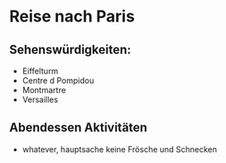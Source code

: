 
# Reise nach Paris

## Sehenswürdigkeiten:
- Eiffelturm
- Centre d Pompidou
- Montmartre
- Versailles

## Abendessen Aktivitäten
- whatever, hauptsache keine Frösche und Schnecken
